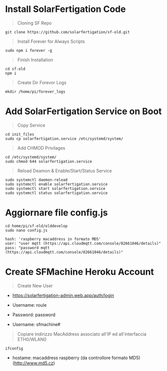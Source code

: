 # Install SolarFertigation Code
> Cloning SF Repo
```
git clone https://github.com/solarfertigation/sf-old.git
```
> Install Forever for Always Scripts
```
sudo npm i forever -g
```
> Finish Installation
```
cd sf-old
npm i
```
> Create Dir Forevor Logs
```
mkdir /home/pi/forever_logs
```

# Add SolarFertigation Service on Boot 
> Copy Service
```
cd init_files
sudo cp solarfertigation.service /etc/systemd/system/
```
> Add CHMOD Privilages
```
cd /etc/systemd/system/
sudo chmod 644 solarfertigation.service
```
> Reload Deamon & Enable/Start/Status Service
```
sudo systemctl daemon-reload
sudo systemctl enable solarfertigation.service
sudo systemctl start solarfertigation.service
sudo systemctl status solarfertigation.service
```

# Aggiornare file config.js
```
cd home/pi/sf-old/olddevelop
sudo nano config.js
```
```
hash: 'raspberry macaddress in formato MD5'
user: "user mqtt (https://api.cloudmqtt.com/console/82661046/details)"
pass: "password mqtt (https://api.cloudmqtt.com/console/82661046/details)" 
```

# Create SFMachine Heroku Account

> Create New User
- https://solarfertigation-admin.web.app/auth/login
- Username: roule
- Password: password 

- Username: sfmachine#
> Copiare indirizzo MacAddress associato all'IP ed all'interfaccia ETH0/WLAN0
```
ifconfig 
```
- hostame: macaddress raspberry (da controllore formato MD5)
(http://www.md5.cz)